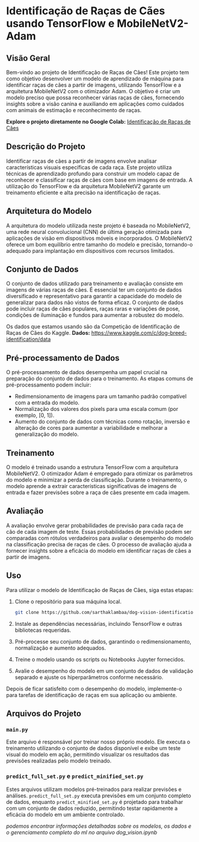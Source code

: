 # Identificação de Raças de Cães usando TensorFlow e MobileNetV2-Adam

## Visão Geral

Bem-vindo ao projeto de Identificação de Raças de Cães! Este projeto tem como objetivo desenvolver um modelo de aprendizado de máquina para identificar raças de cães a partir de imagens, utilizando TensorFlow e a arquitetura MobileNetV2 com o otimizador Adam. O objetivo é criar um modelo preciso que possa reconhecer várias raças de cães, fornecendo insights sobre a visão canina e auxiliando em aplicações como cuidados com animais de estimação e reconhecimento de raças.

**Explore o projeto diretamente no Google Colab:** [Identificação de Raças de Cães](https://colab.research.google.com/drive/1vI332JRfo66w7emKpQr9cutqkb9uBW8r?usp=sharing)

## Descrição do Projeto

Identificar raças de cães a partir de imagens envolve analisar características visuais específicas de cada raça. Este projeto utiliza técnicas de aprendizado profundo para construir um modelo capaz de reconhecer e classificar raças de cães com base em imagens de entrada. A utilização do TensorFlow e da arquitetura MobileNetV2 garante um treinamento eficiente e alta precisão na identificação de raças.

## Arquitetura do Modelo

A arquitetura do modelo utilizada neste projeto é baseada no MobileNetV2, uma rede neural convolucional (CNN) de última geração otimizada para aplicações de visão em dispositivos móveis e incorporados. O MobileNetV2 oferece um bom equilíbrio entre tamanho do modelo e precisão, tornando-o adequado para implantação em dispositivos com recursos limitados.

## Conjunto de Dados

O conjunto de dados utilizado para treinamento e avaliação consiste em imagens de várias raças de cães. É essencial ter um conjunto de dados diversificado e representativo para garantir a capacidade do modelo de generalizar para dados não vistos de forma eficaz. O conjunto de dados pode incluir raças de cães populares, raças raras e variações de pose, condições de iluminação e fundos para aumentar a robustez do modelo.

Os dados que estamos usando são da Competição de Identificação de Raças de Cães do Kaggle.
**Dados:** https://www.kaggle.com/c/dog-breed-identification/data

## Pré-processamento de Dados

O pré-processamento de dados desempenha um papel crucial na preparação do conjunto de dados para o treinamento. As etapas comuns de pré-processamento podem incluir:

- Redimensionamento de imagens para um tamanho padrão compatível com a entrada do modelo.
- Normalização dos valores dos pixels para uma escala comum (por exemplo, [0, 1]).
- Aumento do conjunto de dados com técnicas como rotação, inversão e alteração de cores para aumentar a variabilidade e melhorar a generalização do modelo.

## Treinamento

O modelo é treinado usando a estrutura TensorFlow com a arquitetura MobileNetV2. O otimizador Adam é empregado para otimizar os parâmetros do modelo e minimizar a perda de classificação. Durante o treinamento, o modelo aprende a extrair características significativas de imagens de entrada e fazer previsões sobre a raça de cães presente em cada imagem.

## Avaliação

A avaliação envolve gerar probabilidades de previsão para cada raça de cão de cada imagem de teste. Essas probabilidades de previsão podem ser comparadas com rótulos verdadeiros para avaliar o desempenho do modelo na classificação precisa de raças de cães. O processo de avaliação ajuda a fornecer insights sobre a eficácia do modelo em identificar raças de cães a partir de imagens.

## Uso

Para utilizar o modelo de Identificação de Raças de Cães, siga estas etapas:

1. Clone o repositório para sua máquina local.

   ```bash
   git clone https://github.com/sarthaklambaa/dog-vision-identification.git
   ```
2. Instale as dependências necessárias, incluindo TensorFlow e outras bibliotecas requeridas.
3. Pré-processe seu conjunto de dados, garantindo o redimensionamento, normalização e aumento adequados.
4. Treine o modelo usando os scripts ou Notebooks Jupyter fornecidos.
5. Avalie o desempenho do modelo em um conjunto de dados de validação separado e ajuste os hiperparâmetros conforme necessário.

Depois de ficar satisfeito com o desempenho do modelo, implemente-o para tarefas de identificação de raças em sua aplicação ou ambiente.

## Arquivos do Projeto

### `main.py`

Este arquivo é responsável por treinar nosso próprio modelo. Ele executa o treinamento utilizando o conjunto de dados disponível e exibe um teste visual do modelo em ação, permitindo visualizar os resultados das previsões realizadas pelo modelo treinado.

### `predict_full_set.py` e `predict_minified_set.py`

Estes arquivos utilizam modelos pré-treinados para realizar previsões e análises. `predict_full_set.py` executa previsões em um conjunto completo de dados, enquanto `predict_minified_set.py` é projetado para trabalhar com um conjunto de dados reduzido, permitindo testar rapidamente a eficácia do modelo em um ambiente controlado.

*podemos encontrar informações detalhadas sobre os modelos, os dados e o gerenciamento completo do ml no arquivo dog_vision.ipynb*
